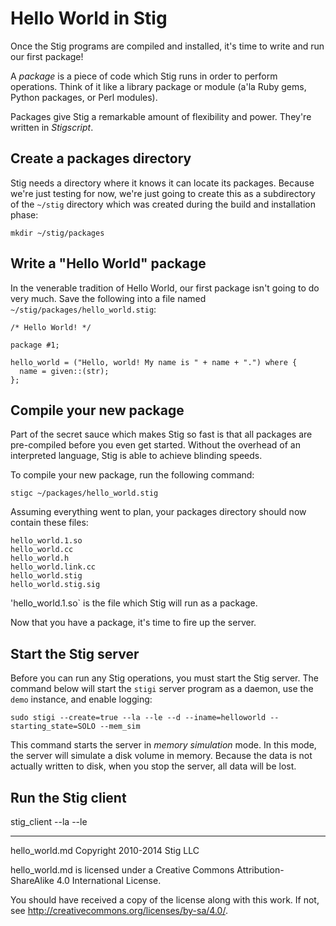 # Hello World in Stig

Once the Stig programs are compiled and installed, it's time to write and run our first package!

A _package_ is a piece of code which Stig runs in order to perform operations. Think of it like a library package or module (a'la Ruby gems, Python packages, or Perl modules).

Packages give Stig a remarkable amount of flexibility and power. They're written in _Stigscript_.

## Create a packages directory

Stig needs a directory where it knows it can locate its packages. Because we're just testing for now, we're just going to create this as a subdirectory of the `~/stig` directory which was created during the build and installation phase:

```
mkdir ~/stig/packages
```

## Write a "Hello World" package

In the venerable tradition of Hello World, our first package isn't going to do very much. Save the following into a file named `~/stig/packages/hello_world.stig`:

```
/* Hello World! */

package #1;

hello_world = ("Hello, world! My name is " + name + ".") where {
  name = given::(str);
};
```

## Compile your new package

Part of the secret sauce which makes Stig so fast is that all packages are pre-compiled before you even get started. Without the overhead of an interpreted language, Stig is able to achieve blinding speeds.

To compile your new package, run the following command:

```
stigc ~/packages/hello_world.stig
```
Assuming everything went to plan, your packages directory should now contain these files:

```
hello_world.1.so
hello_world.cc
hello_world.h
hello_world.link.cc
hello_world.stig
hello_world.stig.sig
```
'hello_world.1.so` is the file which Stig will run as a package.

Now that you have a package, it's time to fire up the server.

## Start the Stig server

Before you can run any Stig operations, you must start the Stig server. The command below will start the `stigi` server program as a daemon, use the `demo` instance, and enable logging:

```
sudo stigi --create=true --la --le --d --iname=helloworld --starting_state=SOLO --mem_sim
```

This command starts the server in _memory simulation_ mode. In this mode, the server will simulate a disk volume in memory. Because the data is not actually written to disk, when you stop the server, all data will be lost.

## Run the Stig client

stig_client --la --le

-----

hello_world.md Copyright 2010-2014 Stig LLC

hello_world.md is licensed under a Creative Commons Attribution-ShareAlike 4.0 International License.

You should have received a copy of the license along with this work. If not, see <http://creativecommons.org/licenses/by-sa/4.0/>.
